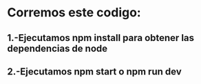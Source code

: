 # Corremos este codigo:
## 1.-Ejecutamos npm install para obtener las dependencias de node
## 2.-Ejecutamos npm start o npm run dev